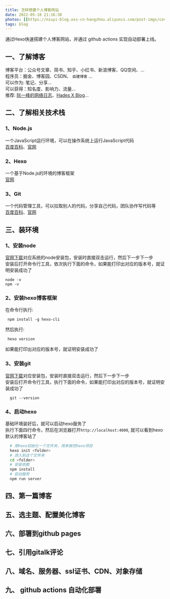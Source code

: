 ```yaml
---
title: 怎样搭建个人博客网站
date: 2022-05-10 21:16:38
photos: [[https://niuyi-blog.oss-cn-hangzhou.aliyuncs.com/post-imgs/cover.jpg]] 
tags: blog 
---
```

通过Hexo快速搭建个人博客网站，并通过 github actions 实现自动部署上线。

<!--more--> 

## 一、了解博客
  博客平台：公众号文章、简书、知乎、小红书、新浪博客、QQ空间、...  
  程序员：掘金、博客园、CSDN、 `自建博客` ...  
  可以作为: 笔记、分享...  
  可以获得：知名度、影响力、流量...   
  推荐: [阮一峰的网络日志](https://www.ruanyifeng.com/blog/)、[Hades X Blog](https://blog.mayuko.cn/)...
## 二、了解相关技术栈
  ### 1、Node.js 
   
  一个JavaScript运行环境，可以在操作系统上运行JavaScript代码  
  [百度百科](https://baike.baidu.com/item/node.js/7567977?fr=aladdin)、[官网](http://nodejs.cn/)
 
  ### 2、Hexo
  一个基于Node.js的环境的博客框架    
  [官网](https://hexo.io/zh-cn/)

  ### 3、Git
  一个代码管理工具，可以拉取别人的代码，分享自己代码，团队协作写代码等  
  [百度百科](https://baike.baidu.com/item/GIT/12647237?fr=aladdin)、[官网](https://git-scm.com/)
## 三、装环境
### 1、安装node
  [官网下载](http://nodejs.cn/download/)对应系统的node安装包，安装时直接双击运行，然后下一步下一步   
  安装后打开命令行工具，依次执行下面的命令，如果能打印出对应的版本号，就证明安装成功了 
```
node -v
npm -v
```

### 2、安装hexo博客框架  
  在命令行执行:
```
 npm install -g hexo-cli
```

然后执行:  

```
 hexo version
```
 
  如果能打印出对应的版本号，就证明安装成功了


### 3、安装git
[官网下载](https://git-scm.com/)对应安装包，安装时直接双击运行，然后下一步下一步   
  安装后打开命令行工具，执行下面的命令，如果能打印出对应的版本号，就证明安装成功了
```
  git --version
```

### 4、启动hexo
基础环境装好后，就可以启动hexo服务了  
执行下面四行命令，然后在浏览器打开`http://localhost:4000`, 就可以看到hexo默认的博客站了
```bash
  # 用hexo初始化一个文件夹，用来做完hexo项目
  hexo init <folder>  
  # 进入到这个文件夹 
  cd <folder>  
  # 安装依赖       
  npm install   
  # 启动服务      
  npm run server      
```
## 四、第一篇博客
## 五、选主题、配置美化博客
## 六、部署到github pages
## 七、引用gitalk评论
## 八、域名、服务器、ssl证书、CDN、对象存储
## 九、 github actions 自动化部署